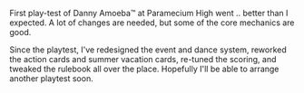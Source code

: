 First play-test of Danny Amoeba™ at Paramecium High went .. better than I expected.  A lot of changes are needed, but some of the core mechanics are good.

Since the playtest, I've redesigned the event and dance system, reworked the action cards and summer vacation cards, re-tuned the scoring, and tweaked the rulebook all over the place.  Hopefully I'll be able to arrange another playtest soon.
